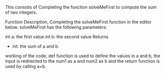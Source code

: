 This consists of Completing the function solveMeFirst to compute the sum of two integers.

Function Description,
Completing the solveMeFirst function in the editor below.
solveMeFirst has the following parameters:

int a: the first value
int b: the second value
Returns
- int: the sum of a and b.

working of the code,
def function is used to define the values in a and b, the input is redirected to the num1 as a and num2 as b
and the return function is used by calling a+b.
